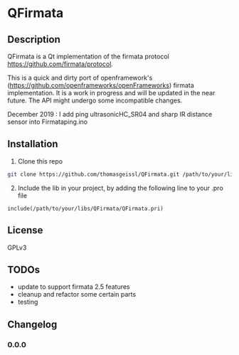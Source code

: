 QFirmata
===
Description
---
QFirmata is a Qt implementation of the firmata protocol <https://github.com/firmata/protocol>.

This is a quick and dirty port of openframework's (<https://github.com/openframeworks/openFrameworks>) firmata implementation.
It is a work in progress and will be updated in the near future. The API might undergo some incompatible changes.

December 2019 : I add ping ultrasonicHC_SR04  and sharp IR distance sensor into Firmataping.ino


Installation
---
1. Clone this repo
```sh
git clone https://github.com/thomasgeissl/QFirmata.git /path/to/your/libs/QFirmata
```
2. Include the lib in your project, by adding the following line to your .pro file
```
include(/path/to/your/libs/QFirmata/QFirmata.pri)
```

License
---
GPLv3

TODOs
---
* update to support firmata 2.5 features
* cleanup and refactor some certain parts
* testing

Changelog
---
### 0.0.0


